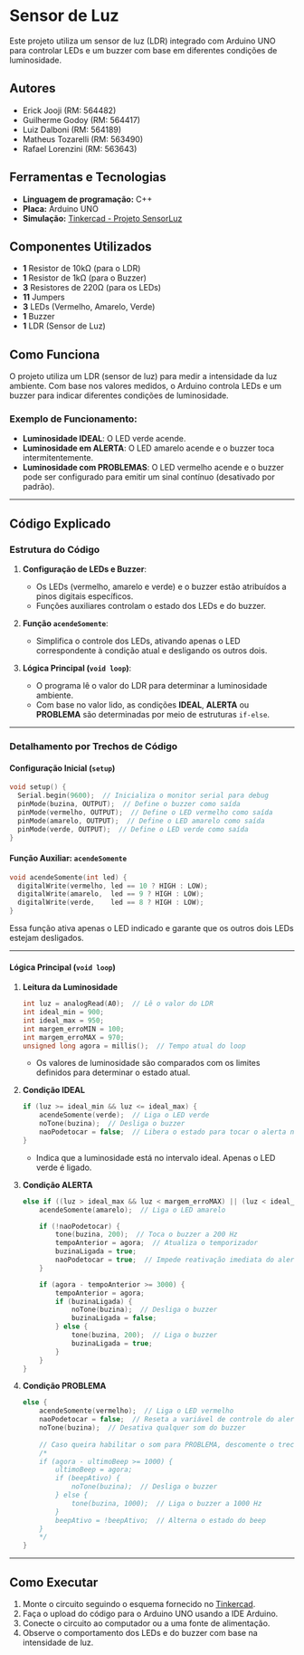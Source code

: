# Sensor de Luz

Este projeto utiliza um sensor de luz (LDR) integrado com Arduino UNO para controlar LEDs e um buzzer com base em diferentes condições de luminosidade.

## Autores

- Erick Jooji (RM: 564482)
- Guilherme Godoy (RM: 564417)
- Luiz Dalboni (RM: 564189)
- Matheus Tozarelli (RM: 563490)
- Rafael Lorenzini (RM: 563643)

## Ferramentas e Tecnologias

- **Linguagem de programação:** C++
- **Placa:** Arduino UNO
- **Simulação:** [Tinkercad - Projeto SensorLuz](https://www.tinkercad.com/things/c1h5FtxbSvR/editel?returnTo=%2Fdashboard)

## Componentes Utilizados

- **1** Resistor de 10kΩ (para o LDR)
- **1** Resistor de 1kΩ (para o Buzzer)
- **3** Resistores de 220Ω (para os LEDs)
- **11** Jumpers
- **3** LEDs (Vermelho, Amarelo, Verde)
- **1** Buzzer
- **1** LDR (Sensor de Luz)

## Como Funciona

O projeto utiliza um LDR (sensor de luz) para medir a intensidade da luz ambiente. Com base nos valores medidos, o Arduino controla LEDs e um buzzer para indicar diferentes condições de luminosidade.

### Exemplo de Funcionamento:

- **Luminosidade IDEAL**: O LED verde acende.
- **Luminosidade em ALERTA**: O LED amarelo acende e o buzzer toca intermitentemente.
- **Luminosidade com PROBLEMAS**: O LED vermelho acende e o buzzer pode ser configurado para emitir um sinal contínuo (desativado por padrão).

---

## Código Explicado

### Estrutura do Código

1. **Configuração de LEDs e Buzzer**:
   - Os LEDs (vermelho, amarelo e verde) e o buzzer estão atribuídos a pinos digitais específicos.
   - Funções auxiliares controlam o estado dos LEDs e do buzzer.

2. **Função `acendeSomente`**:
   - Simplifica o controle dos LEDs, ativando apenas o LED correspondente à condição atual e desligando os outros dois.

3. **Lógica Principal (`void loop`)**:
   - O programa lê o valor do LDR para determinar a luminosidade ambiente.
   - Com base no valor lido, as condições **IDEAL**, **ALERTA** ou **PROBLEMA** são determinadas por meio de estruturas `if-else`.

---

### Detalhamento por Trechos de Código

#### **Configuração Inicial (`setup`)**
```cpp
void setup() {
  Serial.begin(9600);  // Inicializa o monitor serial para debug
  pinMode(buzina, OUTPUT);  // Define o buzzer como saída
  pinMode(vermelho, OUTPUT);  // Define o LED vermelho como saída
  pinMode(amarelo, OUTPUT);  // Define o LED amarelo como saída
  pinMode(verde, OUTPUT);  // Define o LED verde como saída
}
```

#### **Função Auxiliar: `acendeSomente`**
```cpp
void acendeSomente(int led) {
  digitalWrite(vermelho, led == 10 ? HIGH : LOW);
  digitalWrite(amarelo,  led == 9 ? HIGH : LOW);
  digitalWrite(verde,    led == 8 ? HIGH : LOW); 
}
```
Essa função ativa apenas o LED indicado e garante que os outros dois LEDs estejam desligados.

---

#### **Lógica Principal (`void loop`)**

1. **Leitura da Luminosidade**
   ```cpp
   int luz = analogRead(A0);  // Lê o valor do LDR
   int ideal_min = 900;
   int ideal_max = 950;
   int margem_erroMIN = 100;
   int margem_erroMAX = 970;
   unsigned long agora = millis();  // Tempo atual do loop
   ```
   - Os valores de luminosidade são comparados com os limites definidos para determinar o estado atual.

2. **Condição IDEAL**
   ```cpp
   if (luz >= ideal_min && luz <= ideal_max) {
       acendeSomente(verde);  // Liga o LED verde
       noTone(buzina);  // Desliga o buzzer
       naoPodetocar = false;  // Libera o estado para tocar o alerta no futuro
   }
   ```
   - Indica que a luminosidade está no intervalo ideal. Apenas o LED verde é ligado.

3. **Condição ALERTA**
   ```cpp
   else if ((luz > ideal_max && luz < margem_erroMAX) || (luz < ideal_min && luz > margem_erroMIN)) {
       acendeSomente(amarelo);  // Liga o LED amarelo

       if (!naoPodetocar) {
           tone(buzina, 200);  // Toca o buzzer a 200 Hz
           tempoAnterior = agora;  // Atualiza o temporizador
           buzinaLigada = true;
           naoPodetocar = true;  // Impede reativação imediata do alerta
       }

       if (agora - tempoAnterior >= 3000) {
           tempoAnterior = agora;
           if (buzinaLigada) {
               noTone(buzina);  // Desliga o buzzer
               buzinaLigada = false;
           } else {
               tone(buzina, 200);  // Liga o buzzer
               buzinaLigada = true;
           }
       }
   }
   ```

4. **Condição PROBLEMA**
   ```cpp
   else {
       acendeSomente(vermelho);  // Liga o LED vermelho
       naoPodetocar = false;  // Reseta a variável de controle do alerta
       noTone(buzina);  // Desativa qualquer som do buzzer
       
       // Caso queira habilitar o som para PROBLEMA, descomente o trecho abaixo:
       /*
       if (agora - ultimoBeep >= 1000) {
           ultimoBeep = agora;
           if (beepAtivo) {
               noTone(buzina);  // Desliga o buzzer
           } else {
               tone(buzina, 1000);  // Liga o buzzer a 1000 Hz
           }
           beepAtivo = !beepAtivo;  // Alterna o estado do beep
       }
       */
   }
   ```

---

## Como Executar

1. Monte o circuito seguindo o esquema fornecido no [Tinkercad](https://www.tinkercad.com/things/c1h5FtxbSvR/editel?returnTo=%2Fdashboard).
2. Faça o upload do código para o Arduino UNO usando a IDE Arduino.
3. Conecte o circuito ao computador ou a uma fonte de alimentação.
4. Observe o comportamento dos LEDs e do buzzer com base na intensidade de luz.


